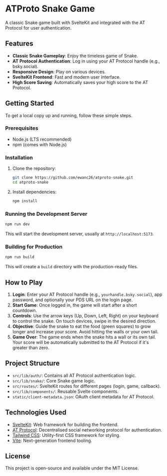 # ATProto Snake Game

A classic Snake game built with SvelteKit and integrated with the AT Protocol for user authentication.

## Features

* **Classic Snake Gameplay**: Enjoy the timeless game of Snake.
* **AT Protocol Authentication**: Log in using your AT Protocol handle (e.g., bsky.social).
* **Responsive Design**: Play on various devices.
* **SvelteKit Frontend**: Fast and modern user interface.
* **High Score Saving**: Automatically saves your high score to the AT Protocol.

## Getting Started

To get a local copy up and running, follow these simple steps.

### Prerequisites

* Node.js (LTS recommended)
* npm (comes with Node.js)

### Installation

1. Clone the repository:

    ```bash
    git clone https://github.com/ewanc26/atproto-snake.git
    cd atproto-snake
    ```

2. Install dependencies:

    ```bash
    npm install
    ```

### Running the Development Server

```bash
npm run dev
```

This will start the development server, usually at `http://localhost:5173`.

### Building for Production

```bash
npm run build
```

This will create a `build` directory with the production-ready files.

## How to Play

1. **Login**: Enter your AT Protocol handle (e.g., `yourhandle.bsky.social`), app password, and optionally your PDS URL on the login page.
2. **Start Game**: Once logged in, the game will start after a short countdown.
3. **Controls**: Use the arrow keys (Up, Down, Left, Right) on your keyboard to control the snake. On touch devices, swipe in the desired direction.
4. **Objective**: Guide the snake to eat the food (green squares) to grow longer and increase your score. Avoid hitting the walls or your own tail.
5. **Game Over**: The game ends when the snake hits a wall or its own tail. Your score will be automatically submitted to the AT Protocol if it's greater than zero.

## Project Structure

* `src/lib/auth/`: Contains all AT Protocol authentication logic.
* `src/lib/snake/`: Core Snake game logic.
* `src/routes/`: SvelteKit routes for different pages (login, game, callback).
* `src/lib/components/`: Reusable Svelte components.
* `static/client-metadata.json`: OAuth client metadata for AT Protocol.

## Technologies Used

* [SvelteKit](https://kit.svelte.dev/): Web framework for building the frontend.
* [AT Protocol](https://atproto.com/): Decentralised social networking protocol for authentication.
* [Tailwind CSS](https://tailwindcss.com/): Utility-first CSS framework for styling.
* [Vite](https://vitejs.dev/): Next-generation frontend tooling.

## License

This project is open-source and available under the MIT License.
